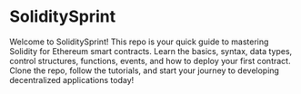 # SoliditySprint
Welcome to SoliditySprint! This repo is your quick guide to mastering Solidity for Ethereum smart contracts. Learn the basics, syntax, data types, control structures, functions, events, and how to deploy your first contract. Clone the repo, follow the tutorials, and start your journey to developing decentralized applications today!
